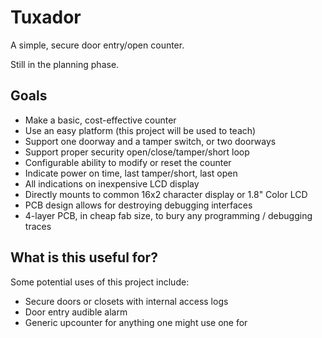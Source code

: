 # Tuxador

A simple, secure door entry/open counter.

Still in the planning phase.


## Goals

- Make a basic, cost-effective counter
- Use an easy platform (this project will be used to teach)
- Support one doorway and a tamper switch, or two doorways
- Support proper security open/close/tamper/short loop
- Configurable ability to modify or reset the counter
- Indicate power on time, last tamper/short, last open
- All indications on inexpensive LCD display
- Directly mounts to common 16x2 character display or 1.8" Color LCD
- PCB design allows for destroying debugging interfaces
- 4-layer PCB, in cheap fab size, to bury any programming / debugging traces


## What is this useful for?

Some potential uses of this project include:

- Secure doors or closets with internal access logs
- Door entry audible alarm
- Generic upcounter for anything one might use one for